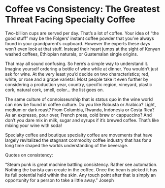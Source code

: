 # Coffee vs Consistency: The Greatest Threat Facing Specialty Coffee

Two-billion cups are served per day. That’s a lot of coffee. Your idea of “the good stuff” may be the Folgers’ instant coffee powder that you’ve always found in your grandparent’s cupboard. However the experts these days won’t even look at that stuff. Instead their heart jumps at the sight of Kenyan washed coffees, Ethiopian naturals, or Guatemalan single origins.

That may all sound confusing. So here’s a simple way to understand it. Imagine yourself ordering a bottle of wine while at dinner. You wouldn’t just ask for wine. At the very least you’d decide on two characteristics; red, white, or rose and a grape varietal. Most people take it even further by considering a production year, country, specific region, vineyard, plastic cork, natural cork, smell, color… the list goes on.

The same culture of connoisseurship that is status quo in the wine world can now be found in coffee culture. Do you like Robusta or Arabica? Light, medium or dark roast? From Columbia, Rwanda, Indonesia or Costa Rica? As an expresso, pour over, French press, cold brew or cappuccino? And don’t you dare mix in milk, sugar and syrups if it’s brewed coffee. That’s like mixing your wine with soda!

Specialty coffee and boutique specialty coffee are movements that have largely revitalized the stagnant commodity coffee industry that has for a long time shaped the worlds understanding of the beverage.

Quotes on consistency:

“Steam punk is great machine battling consistency. Rather see automation. Nothing the barista can create in the coffee. Once the bean is picked it has its full potential held within the skin. Any touch point after that is simply an opportunity for a person to take a little away.” Joseph